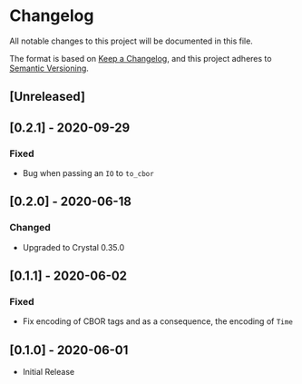 # Changelog

All notable changes to this project will be documented in this file.

The format is based on [Keep a Changelog](https://keepachangelog.com/en/1.0.0/),
and this project adheres to [Semantic Versioning](https://semver.org/spec/v2.0.0.html).

## [Unreleased]

## [0.2.1] - 2020-09-29

### Fixed

- Bug when passing an `IO` to `to_cbor`

## [0.2.0] - 2020-06-18

### Changed

- Upgraded to Crystal 0.35.0

## [0.1.1] - 2020-06-02

### Fixed

- Fix encoding of CBOR tags and as a consequence, the encoding of `Time`

## [0.1.0] - 2020-06-01

- Initial Release
